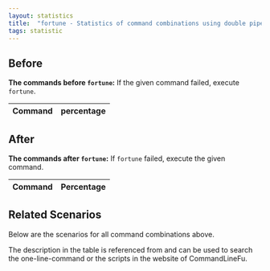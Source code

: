 ```yaml
---
layout: statistics
title:  "fortune - Statistics of command combinations using double pipe"
tags: statistic
---
```


## Before

__The commands before `fortune`:__ If the given command failed, execute `fortune`.

| Command | percentage |
|--------|--------|



## After

__The commands after `fortune`:__ If `fortune` failed, execute the given command.

| Command | Percentage | 
|-------|--------|



## Related Scenarios

Below are the scenarios for all command combinations above.

The description in the table is referenced from and can be used to search the one-line-command or the scripts in the website of CommandLineFu.




